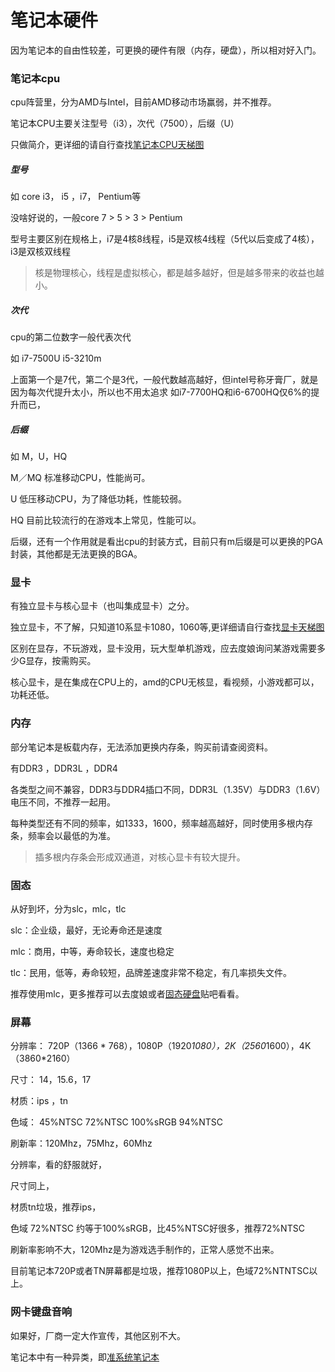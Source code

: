 # 笔记本硬件

因为笔记本的自由性较差，可更换的硬件有限（内存，硬盘），所以相对好入门。

### 笔记本cpu

cpu阵营里，分为AMD与Intel，目前AMD移动市场赢弱，并不推荐。

笔记本CPU主要关注型号（i3），次代（7500），后缀（U）

只做简介，更详细的请自行查找[笔记本CPU天梯图](https://www.baidu.com/s?ie=utf-8&f=8&rsv_bp=0&rsv_idx=1&tn=baidu&wd=%E7%AC%94%E8%AE%B0%E6%9C%ACcpu%E5%A4%A9%E6%A2%AF%E5%9B%BE&rsv_pq=d7bb926f00009de1&rsv_t=5e07XyAGEyXqPDt%2BaipJOVo5%2BmoHdLhbITyx3X%2FmYI3iwKLPBjR5sHAN%2BZM&rqlang=cn&rsv_enter=1&rsv_sug3=12&rsv_sug1=11&rsv_sug7=100)

##### 型号

如 core i3， i5 ，i7， Pentium等

没啥好说的，一般core 7 > 5 > 3 > Pentium

型号主要区别在规格上，i7是4核8线程，i5是双核4线程（5代以后变成了4核），i3是双核双线程


>核是物理核心，线程是虚拟核心，都是越多越好，但是越多带来的收益也越小。

##### 次代

cpu的第二位数字一般代表次代

如 i7-7500U i5-3210m

上面第一个是7代，第二个是3代，一般代数越高越好，但intel号称牙膏厂，就是因为每次代提升太小，所以也不用太追求
如i7-7700HQ和i6-6700HQ仅6%的提升而已，

##### 后缀

如 M，U，HQ

M／MQ 标准移动CPU，性能尚可。

U 低压移动CPU，为了降低功耗，性能较弱。

HQ 目前比较流行的在游戏本上常见，性能可以。

后缀，还有一个作用就是看出cpu的封装方式，目前只有m后缀是可以更换的PGA封装，其他都是无法更换的BGA。

### 显卡

有独立显卡与核心显卡（也叫集成显卡）之分。

独立显卡，不了解，只知道10系显卡1080，1060等,更详细请自行查找[显卡天梯图](https://www.baidu.com/s?ie=utf-8&f=8&rsv_bp=0&rsv_idx=1&tn=baidu&wd=%E6%98%BE%E5%8D%A1%E5%A4%A9%E6%A2%AF%E5%9B%BE&rsv_pq=bf33c61e0000d0eb&rsv_t=a595ALtk%2BzXClRtxRIiojp8gT7EvjHbruKrU5K2E4s7jxRIakPsImqLGO6g&rqlang=cn&rsv_enter=1&rsv_sug3=9&rsv_sug1=16&rsv_sug7=100)

区别在显存，不玩游戏，显卡没用，玩大型单机游戏，应去度娘询问某游戏需要多少G显存，按需购买。

核心显卡，是在集成在CPU上的，amd的CPU无核显，看视频，小游戏都可以，功耗还低。

### 内存

部分笔记本是板载内存，无法添加更换内存条，购买前请查阅资料。

有DDR3 ，DDR3L ，DDR4

各类型之间不兼容，DDR3与DDR4插口不同，DDR3L（1.35V）与DDR3（1.6V）电压不同，不推荐一起用。

每种类型还有不同的频率，如1333，1600，频率越高越好，同时使用多根内存条，频率会以最低的为准。

>插多根内存条会形成双通道，对核心显卡有较大提升。

### 固态

从好到坏，分为slc，mlc，tlc

slc：企业级，最好，无论寿命还是速度

mlc：商用，中等，寿命较长，速度也稳定

tlc：民用，低等，寿命较短，品牌差速度非常不稳定，有几率损失文件。

推荐使用mlc，更多推荐可以去度娘或者[固态硬盘](http://tieba.baidu.com/f?kw=%E5%9B%BA%E6%80%81%E7%A1%AC%E7%9B%98)贴吧看看。

### 屏幕

分辨率： 720P（1366 * 768），1080P（1920*1080），2K（2560*1600），4K（3860*2160）

尺寸： 14，15.6，17

材质：ips ，tn

色域： 45%NTSC 72%NTSC 100%sRGB 94%NTSC

刷新率：120Mhz，75Mhz，60Mhz

分辨率，看的舒服就好，

尺寸同上，

材质tn垃圾，推荐ips，

色域 72%NTSC 约等于100%sRGB，比45%NTSC好很多，推荐72%NTSC

刷新率影响不大，120Mhz是为游戏选手制作的，正常人感觉不出来。

目前笔记本720P或者TN屏幕都是垃圾，推荐1080P以上，色域72%NTNTSC以上。

### 网卡键盘音响

如果好，厂商一定大作宣传，其他区别不大。

笔记本中有一种异类，即[准系统笔记本]()